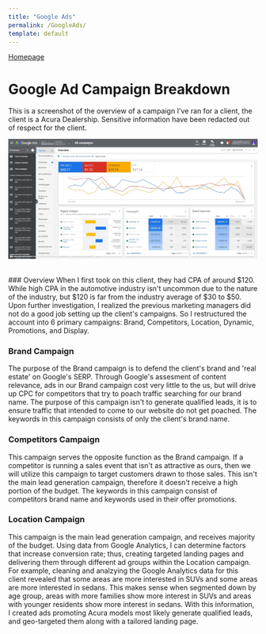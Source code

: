 ```yaml
---
title: "Google Ads"
permalink: /GoogleAds/
template: default
---
```

[Homepage](https://brandenmoo.github.io/)

# Google Ad Campaign Breakdown
This is a screenshot of the overview of a campaign I've ran for a client, the client is a Acura Dealership. Sensitive information have been redacted out of respect for the client. 

![Image1](images/GoogleAds/GoogleAdsCampaign.jpg)

<br>
### Overview
When I first took on this client, they had CPA of around $120. While high CPA in the automotive industry isn't uncommon due to the nature of the industry, but $120 is far from the industry average of $30 to $50. Upon further investigation, I realized the previous marketing managers did not do a good job setting up the client's campaigns. So I restructured the account into 6 primary campaigns: Brand, Competitors, Location, Dynamic, Promotions, and Display. 

### Brand Campaign
The purpose of the Brand campaign is to defend the client's brand and 'real estate' on Google's SERP. Through Google's assesment of content relevance, ads in our Brand campaign cost very little to the us, but will drive up CPC for competitors that try to poach traffic searching for our brand name. The purpose of this campaign isn't to generate qualified leads, it is to ensure traffic that intended to come to our website do not get poached. The keywords in this campaign consists of only the client's brand name. 

### Competitors Campaign
This campaign serves the opposite function as the Brand campaign. If a competitor is running a sales event that isn't as attractive as ours, then we will utilize this campaign to target customers drawn to those sales. This isn't the main lead generation campaign, therefore it doesn't receive a high portion of the budget. The keywords in this campaign consist of competitors brand name and keywords used in their offer promotions. 

### Location Campaign
This campaign is the main lead generation campaign, and receives majority of the budget. Using data from Google Analytics, I can determine factors that increase conversion rate; thus, creating targeted landing pages and delivering them through different ad groups within the Location campaign. For example, cleaning and analzying the Google Analytics data for this client revealed that some areas are more interested in SUVs and some areas are more interested in sedans. This makes sense when segmented down by age group, areas with more families show more interest in SUVs and areas with younger residents show more interest in sedans. With this information, I created ads promoting Acura models most likely generate qualified leads, and geo-targeted them along with a tailored landing page. 

